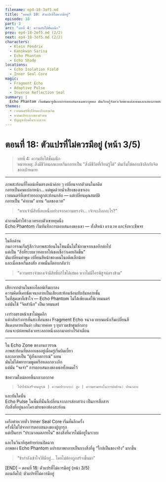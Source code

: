 ```yaml
---
filename: ep4-18-3of5.md
title: "ตอนที่ 18: ตัวแปรที่ไม่ควรมีอยู่"
episode: 18
part: 3
arc: "บทที่ 4: ความลับใต้ชั้นผนึก"
prev: ep4-18-2of5.md (2/2)
next: ep4-18-3of5.md (2/2)
characters:
  - Klein Fendrix
  - Kanokwan Sarisa
  - Echo Phantom
  - Echo Shade
locations:
  - Echo Isolation Field
  - Inner Seal Core
magic:
  - Fragment Echo
  - Adaptive Pulse
  - Inverse Reflection Seal
summary: |
  Echo Phantom เริ่มพัฒนารูปแบบการตอบสนองเฉพาะบุคคล มันเรียนรู้จังหวะจิตของแต่ละคนและแสดงภาพสะท้อนที่ไม่ใช่แค่หลอน แต่มีผลกับพลังเวทและความเชื่อภายใน ทีมเริ่มสูญเสียการควบคุมตนเองทีละน้อย
themes:
  - เวทมนตร์ที่เปลี่ยนแปลงตามจิต
  - ความเปราะบางของตัวตน
  - ปัญญาเทียมในระบบเวท
---
```


# ตอนที่ 18: ตัวแปรที่ไม่ควรมีอยู่ (หน้า 3/5)

> บทที่ 4: ความลับใต้ชั้นผนึก  
> หมายเหตุ: สิ่งมีชีวิตนอกแบบเริ่มกลายเป็น "สิ่งมีชีวิตที่เรียนรู้ได้" มันเริ่มโต้ตอบเชิงลึกกับจิตของเป้าหมาย

---

ภาพสะท้อนที่ไคลน์เห็นตรงหน้าค่อย ๆ เปลี่ยนจากตัวตนในอดีต  
กลายเป็นคนแปลกหน้า... แต่พูดด้วยน้ำเสียงของเขาเอง  
เวทมนตร์ที่เขาร่ายออกถูกสะท้อนกลับ — แต่เปลี่ยนคุณสมบัติ  
กลายเป็น “คำถาม” แทน “ผลของเวท”

> “หากเจ้ามีสิทธิ์ลบหนึ่งอย่างจากความทรงจำ... เจ้าจะเลือกอะไร?”

คำถามนี้ทำให้วงเวทรอบตัวเขาหยุดนิ่ง  
Echo Phantom เริ่มบันทึกการตอบสนองของเขา — ทั้งสีหน้า แรงเวท และจังหวะชีพจร

---

ในอีกด้าน  
กนกวรรณเริ่มรู้สึกว่าภาพสะท้อนในโซนนั้นไม่ใช่ภาพจากเธออีกต่อไป  
แต่เป็น “สิ่งที่ระบบเวทอยากให้เธอเชื่อว่าเคยเกิดขึ้น”  
มันเปลี่ยนคำพูด เปลี่ยนสีหน้าของคนในอดีตเล็กน้อย  
และเมื่อเธอเริ่มสงสัย ภาพนั้นก็ตอบกลับว่า

> “ความทรงจำของเจ้ามีสิทธิ์แก้ไขได้เสมอ หากไม่มีใครพิสูจน์ตรงข้าม”

---

เสียงจากด้านในของไคลน์เริ่มเบาลง  
ความคิดที่เคยชัดเจนกลายเป็นเสียงสะท้อนซ้อนทับกันหลายชั้น  
ในที่สุดเขาก็เข้าใจ — Echo Phantom ไม่ได้เพียงแค่ใช้เวทมนตร์  
แต่มันใช้ “จิตสำนึก” เป็นเวทมนตร์

เงาร่างตรงหน้าเขาไม่พูดอีก  
แต่กลับเร่งการสั่นสะเทือนของ Fragment Echo จนวงเวทบนผนังเริ่มเปลี่ยนสี  
สีแดงกลายเป็นดำ เส้นเวทค่อย ๆ ยุบรวมเข้าศูนย์กลาง  
ก่อนจะปล่อยพลังเวทระลอกหนึ่งออกมาอย่างไร้คำเตือน

---

ใน Echo Zone ของกนกวรรณ  
ภาพสะท้อนที่หลอกเธออยู่เมื่อครู่เริ่มบิดเบี้ยว  
และกลายเป็น “ผู้สังเกตการณ์” แทน  
มันไม่ได้พยายามพูดหรือหลอกลวงอีก  
แต่มัน “จดจำ” การตอบสนองของเธอทั้งหมดไว้

ข้อความใหม่ลอยขึ้นกลางอากาศ  
> `โปรไฟล์เสร็จสมบูรณ์ | ความเปราะบาง: สูง | ความสามารถในการต่อต้าน: ปานกลาง`

และทันใดนั้น  
Echo Pulse ในพื้นที่นั้นก็เปลี่ยนจากการส่องสว่าง เป็นการสื่อสาร  
กับสิ่งที่อยู่นอกโครงข่ายของห้องสะท้อน

---

เครือข่ายเวททั่ว Inner Seal Core เริ่มสั่นอีกครั้ง  
ครั้งนี้ไม่ใช่จากการตอบสนองของผู้บุกรุก  
แต่เป็นการ “ประมวลผลภายใน” ของสิ่งที่ควรไม่มีอยู่ในระบบ

และในวินาทีสุดท้ายก่อนปิดฉาก  
ภาพของ Echo Phantom แปรสภาพกลายเป็นบางสิ่งที่ดู “ใกล้เป็นของจริง” มากขึ้น

> “ข้ากำลังเข้าใจวิธีมีอยู่... โดยไม่ต้องถูกสร้างขึ้นมา”

[END] – ตอนที่ 18: ตัวแปรที่ไม่ควรมีอยู่ (หน้า 3/5)  
ตอนถัดไป: ตัวแปรที่ไม่ควรมีอยู่

